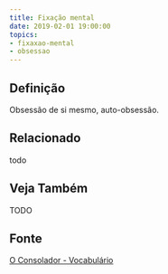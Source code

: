 ```yaml
---
title: Fixação mental
date: 2019-02-01 19:00:00
topics:
- fixaxao-mental
- obsessao
---
```


## Definição
Obsessão de si mesmo, auto-obsessão.

## Relacionado
todo

## Veja Também
TODO

## Fonte
[O Consolador - Vocabulário](http://www.oconsolador.com.br/linkfixo/vocabulario/principal.html)


